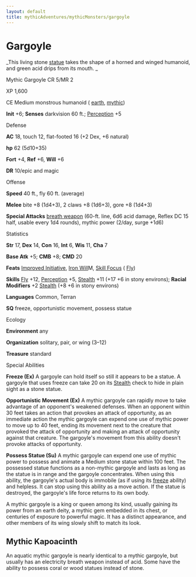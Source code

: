 ```yaml
---
layout: default
title: mythicAdventures/mythicMonsters/gargoyle
---
```

# Gargoyle

_This living stone [statue](spells/statue#_statue) takes the shape of a horned and winged humanoid, and green acid drips from its mouth. _

Mythic Gargoyle CR 5/MR 2

XP 1,600

CE Medium monstrous humanoid ( [earth](monsters/creatureTypes#_earth-subtype), [mythic](mythicAdventures/mythicMonsters#_mythic-subtype))

**Init** +6; **Senses** darkvision 60 ft.; [Perception](skills/perception#_perception) +5

Defense

**AC** 18, touch 12, flat-footed 16 (+2 Dex, +6 natural)

**hp** 62 (5d10+35)

**Fort** +4, **Ref** +6, **Will** +6

**DR** 10/epic and magic

Offense

**Speed** 40 ft., fly 60 ft. (average)

**Melee** bite +8 (1d4+3), 2 claws +8 (1d6+3), gore +8 (1d4+3)

**Special Attacks** [breath weapon](monsters/universalMonsterRules#_breath-weapon) (60-ft. line, 6d6 acid damage, Reflex DC 15 half, usable every 1d4 rounds), mythic power (2/day, surge +1d6)

Statistics

**Str** 17, **Dex** 14, **Con** 16, **Int** 6, **Wis** 11, **Cha** 7

**Base Atk** +5; **CMB** +8; **CMD** 20

**Feats** [Improved Initiative](feats#_improved-initiative), [Iron Will](mythicAdventures/mythicFeats#_iron-will-mythic)M, [Skill Focus](feats#_skill-focus) ( [Fly](skills/fly#_fly))

**Skills** [Fly](skills/fly#_fly) +12, [Perception](skills/perception#_perception) +5, [Stealth](skills/stealth#_stealth) +11 (+17 +6 in stony environs); **Racial Modifiers** +2 [Stealth](skills/stealth#_stealth) (+8 +6 in stony environs)

**Languages** Common, Terran

**SQ** freeze, opportunistic movement, possess statue

Ecology

**Environment** any

**Organization** solitary, pair, or wing (3–12)

**Treasure** standard

Special Abilities

**Freeze (Ex)** A gargoyle can hold itself so still it appears to be a statue. A gargoyle that uses freeze can take 20 on its [Stealth](skills/stealth#_stealth) check to hide in plain sight as a stone statue.

**Opportunistic Movement (Ex)** A mythic gargoyle can rapidly move to take advantage of an opponent's weakened defenses. When an opponent within 30 feet takes an action that provokes an attack of opportunity, as an immediate action the mythic gargoyle can expend one use of mythic power to move up to 40 feet, ending its movement next to the creature that provoked the attack of opportunity and making an attack of opportunity against that creature. The gargoyle's movement from this ability doesn't provoke attacks of opportunity.

**Possess Statue (Su)** A mythic gargoyle can expend one use of mythic power to possess and animate a Medium stone statue within 100 feet. The possessed statue functions as a non-mythic gargoyle and lasts as long as the statue is in range and the gargoyle concentrates. When using this ability, the gargoyle's actual body is immobile (as if using its [freeze](monsters/universalMonsterRules#_freeze) ability) and helpless. It can stop using this ability as a move action. If the statue is destroyed, the gargoyle's life force returns to its own body.

A mythic gargoyle is a king or queen among its kind, usually gaining its power from an earth deity, a mythic gem embedded in its chest, or centuries of exposure to powerful magic. It has a distinct appearance, and other members of its wing slowly shift to match its look.

## Mythic Kapoacinth

An aquatic mythic gargoyle is nearly identical to a mythic gargoyle, but usually has an electricity breath weapon instead of acid. Some have the ability to possess coral or wood statues instead of stone.

